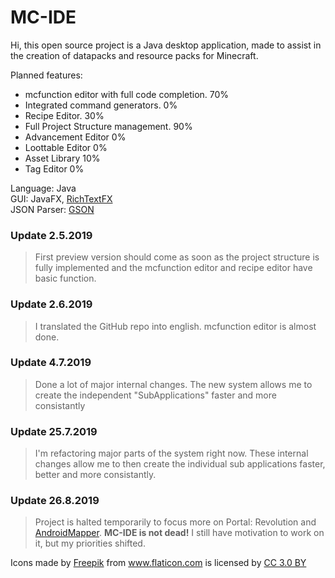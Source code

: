 # MC-IDE

Hi, this open source project is a Java desktop application, made to assist in the creation of datapacks and resource packs for Minecraft.

Planned features:
* mcfunction editor with full code completion. 70%
* Integrated command generators. 0%
* Recipe Editor. 30%
* Full Project Structure management. 90%
* Advancement Editor 0%
* Loottable Editor 0%
* Asset Library 10%
* Tag Editor 0%

Language: Java  
GUI: JavaFX, [RichTextFX](https://github.com/FXMisc/RichTextFX)  
JSON Parser: [GSON](https://github.com/google/gson)

### Update 2.5.2019
> First preview version should come as soon as the project structure is fully implemented and the mcfunction editor and recipe editor have basic function.

### Update 2.6.2019
> I translated the GitHub repo into english. mcfunction editor is almost done.

### Update 4.7.2019
> Done a lot of major internal changes. The new system allows me to create the independent "SubApplications" faster and more consistantly

### Update 25.7.2019
> I'm refactoring major parts of the system right now. These internal changes allow me to then create the individual sub applications faster, better and more consistantly.

### Update 26.8.2019
> Project is halted temporarily to focus more on Portal: Revolution and [AndroidMapper](https://github.com/SpyceTewan/AndroidMapper). **MC-IDE is not dead!** I still have motivation to work on it, but my priorities shifted.


<div>Icons made by <a href="https://www.freepik.com/" title="Freepik">Freepik</a> from <a href="https://www.flaticon.com/" 			    title="Flaticon">www.flaticon.com</a> is licensed by <a href="http://creativecommons.org/licenses/by/3.0/" 			    title="Creative Commons BY 3.0" target="_blank">CC 3.0 BY</a></div> 
